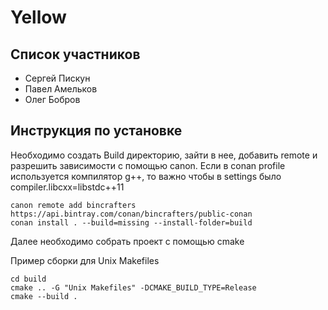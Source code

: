 # Yellow

## Список участников

* Сергей Пискун
* Павел Амельков
* Олег Бобров

## Инструкция по установке

Необходимо создать Build директорию, зайти в нее, добавить remote и разрешить зависимости с помощью canon. Если в conan profile используется компилятор g++, то важно чтобы в settings было compiler.libcxx=libstdc++11

```
canon remote add bincrafters https://api.bintray.com/conan/bincrafters/public-conan
conan install . --build=missing --install-folder=build
```

Далее необходимо собрать проект с помощью cmake

Пример сборки для Unix Makefiles

```
cd build
cmake .. -G "Unix Makefiles" -DCMAKE_BUILD_TYPE=Release
cmake --build .
```

